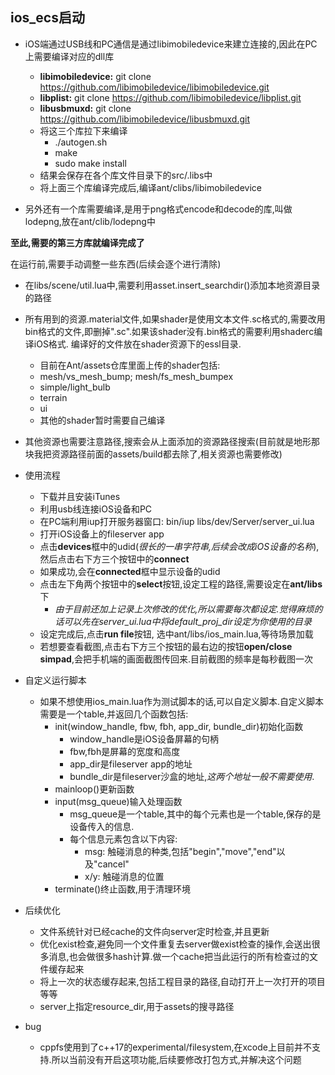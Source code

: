 ## ios_ecs启动

+ iOS端通过USB线和PC通信是通过libimobiledevice来建立连接的,因此在PC上需要编译对应的dll库
	+ **libimobiledevice:** git clone https://github.com/libimobiledevice/libimobiledevice.git
	+ **libplist:** git clone https://github.com/libimobiledevice/libplist.git
	+ **libusbmuxd:** git clone https://github.com/libimobiledevice/libusbmuxd.git
	+ 将这三个库拉下来编译
		+ ./autogen.sh
		+ make
		+ sudo make install
	+ 结果会保存在各个库文件目录下的src/.libs中
	+ 将上面三个库编译完成后,编译ant/clibs/libimobiledevice
		
+ 另外还有一个库需要编译,是用于png格式encode和decode的库,叫做lodepng,放在ant/clib/lodepng中

**至此,需要的第三方库就编译完成了**

在运行前,需要手动调整一些东西(后续会逐个进行清除)
+ 在libs/scene/util.lua中,需要利用asset.insert_searchdir()添加本地资源目录的路径

+ 所有用到的资源.material文件,如果shader是使用文本文件.sc格式的,需要改用bin格式的文件,即删掉".sc".如果该shader没有.bin格式的需要利用shaderc编译iOS格式. 编译好的文件放在shader资源下的essl目录. 
	+ 目前在Ant/assets仓库里面上传的shader包括:
	+ mesh/vs_mesh_bump; mesh/fs_mesh_bumpex
	+ simple/light_bulb
	+ terrain
	+ ui	
	+ 其他的shader暂时需要自己编译
+ 其他资源也需要注意路径,搜索会从上面添加的资源路径搜索(目前就是地形那块我把资源路径前面的assets/build都去除了,相关资源也需要修改)


+ 使用流程
	+ 下载并且安装iTunes
	+ 利用usb线连接iOS设备和PC
	+ 在PC端利用iup打开服务器窗口: bin/iup libs/dev/Server/server_ui.lua
	+ 打开iOS设备上的fileserver app
	+ 点击**devices**框中的udid(*很长的一串字符串,后续会改成iOS设备的名称*),然后点击右下方三个按钮中的**connect**
	+ 如果成功,会在**connected**框中显示设备的udid
	+ 点击左下角两个按钮中的**select**按钮,设定工程的路径,需要设定在**ant/libs**下
		+ *由于目前还加上记录上次修改的优化,所以需要每次都设定.觉得麻烦的话可以先在server\_ui.lua中将default\_proj\_dir设定为你使用的目录*
	+ 设定完成后,点击**run file**按钮, 选中ant/libs/ios_main.lua,等待场景加载
	+ 若想要查看截图,点击右下方三个按钮的最右边的按钮**open/close simpad**,会把手机端的画面截图传回来.目前截图的频率是每秒截图一次

+ 自定义运行脚本
	+ 如果不想使用ios_main.lua作为测试脚本的话,可以自定义脚本.自定义脚本需要是一个table,并返回几个函数包括:
		+ init(window_handle, fbw, fbh, app_dir, bundle_dir)初始化函数
			+ window_handle是iOS设备屏幕的句柄
			+ fbw,fbh是屏幕的宽度和高度
			+ app_dir是fileserver app的地址
			+ bundle_dir是fileserver沙盒的地址,*这两个地址一般不需要使用*.
		+ mainloop()更新函数
		+ input(msg_queue)输入处理函数
			+ msg_queue是一个table,其中的每个元素也是一个table,保存的是设备传入的信息.
			+ 每个信息元素包含以下内容:
				+ msg: 触碰消息的种类,包括"begin","move","end"以及"cancel"
				+ x/y: 触碰消息的位置
		+ terminate()终止函数,用于清理环境


+ 后续优化
	+ 文件系统针对已经cache的文件向server定时检查,并且更新
	+ 优化exist检查,避免同一个文件重复去server做exist检查的操作,会送出很多消息,也会做很多hash计算.做一个cache把当此运行的所有检查过的文件缓存起来
	+ 将上一次的状态缓存起来,包括工程目录的路径,自动打开上一次打开的项目等等
	+ server上指定resource_dir,用于assets的搜寻路径
	

+ bug
	+ cppfs使用到了c++17的experimental/filesystem,在xcode上目前并不支持.所以当前没有开启这项功能,后续要修改打包方式,并解决这个问题

